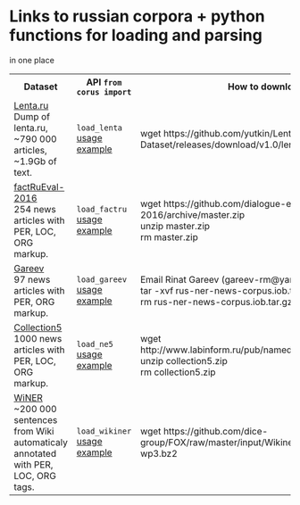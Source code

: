 
# Links to russian corpora + python functions for loading and parsing

in one place

<!--- registry --->
<table>
<tr>
<th>Dataset</th>
<th>API <code>from corus import</code></th>
<th>How to download</th>
</tr>
<tr>
<td>
<a href="https://github.com/yutkin/Lenta.Ru-News-Dataset">Lenta.ru</a>
</br>
Dump of lenta.ru, ~790 000 articles, ~1.9Gb of text.
</td>
<td>
<code>load_lenta</code>
</br>
<a href="https://nbviewer.jupyter.org/github/natasha/corus/blob/master/docs.ipynb#lenta">usage example</a>
</td>
<td>
wget https://github.com/yutkin/Lenta.Ru-News-Dataset/releases/download/v1.0/lenta-ru-news.csv.gz
</td>
</tr>
<tr>
<td>
<a href="https://github.com/dialogue-evaluation/factRuEval-2016/">factRuEval-2016</a>
</br>
254 news articles with PER, LOC, ORG markup.
</td>
<td>
<code>load_factru</code>
</br>
<a href="https://nbviewer.jupyter.org/github/natasha/corus/blob/master/docs.ipynb#factru">usage example</a>
</td>
<td>
wget https://github.com/dialogue-evaluation/factRuEval-2016/archive/master.zip
</br>
unzip master.zip
</br>
rm master.zip
</td>
</tr>
<tr>
<td>
<a href="https://www.researchgate.net/publication/262203599_Introducing_Baselines_for_Russian_Named_Entity_Recognition">Gareev</a>
</br>
97 news articles with PER, ORG markup.
</td>
<td>
<code>load_gareev</code>
</br>
<a href="https://nbviewer.jupyter.org/github/natasha/corus/blob/master/docs.ipynb#gareev">usage example</a>
</td>
<td>
Email Rinat Gareev (gareev-rm@yandex.ru) ask for dataset
</br>
tar -xvf rus-ner-news-corpus.iob.tar.gz
</br>
rm rus-ner-news-corpus.iob.tar.gz
</td>
</tr>
<tr>
<td>
<a href="http://www.labinform.ru/pub/named_entities/">Collection5</a>
</br>
1000 news articles with PER, LOC, ORG markup.
</td>
<td>
<code>load_ne5</code>
</br>
<a href="https://nbviewer.jupyter.org/github/natasha/corus/blob/master/docs.ipynb#ne5">usage example</a>
</td>
<td>
wget http://www.labinform.ru/pub/named_entities/collection5.zip
</br>
unzip collection5.zip
</br>
rm collection5.zip
</td>
</tr>
<tr>
<td>
<a href="https://www.aclweb.org/anthology/I17-1042">WiNER</a>
</br>
~200 000 sentences from Wiki automaticaly annotated with PER, LOC, ORG tags.
</td>
<td>
<code>load_wikiner</code>
</br>
<a href="https://nbviewer.jupyter.org/github/natasha/corus/blob/master/docs.ipynb#wikiner">usage example</a>
</td>
<td>
wget https://github.com/dice-group/FOX/raw/master/input/Wikiner/aij-wikiner-ru-wp3.bz2
</td>
</tr>
</table>
<!--- registry --->
